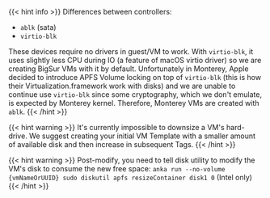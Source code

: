 ---
---

{{< hint info >}}
Differences between controllers:

- `ablk` (sata)
- `virtio-blk`

These devices require no drivers in guest/VM to work. With `virtio-blk`, it uses slightly less CPU during IO (a feature of macOS virtio driver) so we are creating BigSur VMs with it by default. Unfortunately in Monterey, Apple decided to introduce APFS Volume locking on top of `virtio-blk` (this is how their Virtualization.framework work with disks) and we are unable to continue use `virtio-blk` since some cryptography, which we don't emulate, is expected by Monterey kernel. Therefore, Monterey VMs are created with `ablk`.
{{< /hint >}}

{{< hint warning >}}
It's currently impossible to downsize a VM's hard-drive. We suggest creating your initial VM Template with a smaller amount of available disk and then increase in subsequent Tags.
{{< /hint >}}

{{< hint warning >}}
Post-modify, you need to tell disk utility to modify the VM's disk to consume the new free space: `anka run --no-volume {vmNameOrUUID} sudo diskutil apfs resizeContainer disk1 0` (Intel only)
{{< /hint >}}